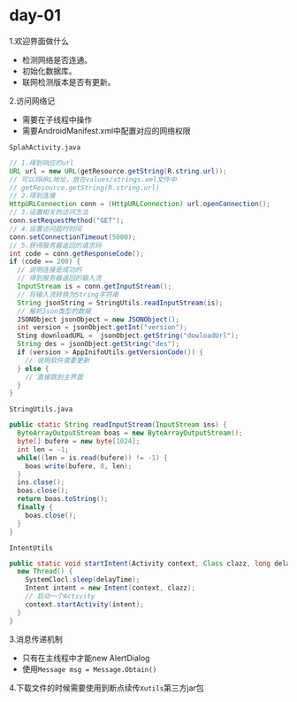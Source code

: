 # day-01

1.欢迎界面做什么

* 检测网络是否连通。
* 初始化数据库。
* 联网检测版本是否有更新。

2.访问网络记

* 需要在子线程中操作
* 需要AndroidManifest.xml中配置对应的网络权限

`SplahActivity.java`
```java
// 1.得到响应的url
URL url = new URL(getResource.getString(R.string.url));
// 可以将URL地址，放在values/strings.xml文件中
// getResource.getString(R.string.url)
// 2.得到连接
HttpURLConnection conn = (HttpURLConnection) url.openConnection();
// 3.设置相关的访问方法
conn.setRequestMethod("GET");
// 4.设置访问超时时间
conn.setConnectionTimeout(5000);
// 5.获得服务器返回的请求码
int code = conn.getResponseCode();
if (code == 200) {
  // 说明连接是成功的
  // 得到服务器返回的输入流
  InputStream is = conn.getInputStream();
  // 将输入流转换为String字符串
  String jsonString = StringUtils.readInputStream(is);
  // 解析Json类型的数据
  JSONObject jsonObject = new JSONObject();
  int version = jsonObject.getInt("version");
  Sting downloadURL =  jsonObject.getString("dowloadUrl");
  String des = jsonObject.getString("des");
  if (version > AppInifoUtils.getVersionCode()) {
    // 说明软件需要更新
  } else {
    // 直接跳到主界面
  }
}
```

`StringUtils.java`
```java
public static String readInputStream(InputStream ins) {
  ByteArrayOutputStream boas = new ByteArrayOutputStream();
  byte[] bufere = new byte[1024];
  int len = -1;
  while((len = is.read(bufere)) != -1) {
    boas.write(bufere, 0, len);
  }
  ins.close();
  boas.close();
  return boas.toString();
  finally {
    boas.close();
  }
}
```

`IntentUtils`
```java
public static void startIntent(Activity context, Class clazz, long delayTime) {
  new Thread() {
    SystemClocl.sleep(delayTime);
    Intent intent = new Intent(context, clazz);
    // 启动一个Activity
    context.startActivity(intent);
  }
}
```

3.消息传递机制

* 只有在主线程中才能new AlertDialog
* 使用`Message msg = Message.Obtain()`

4.下载文件的时候需要使用到断点续传`Xutils`第三方jar包

